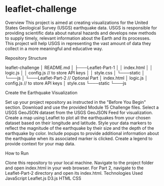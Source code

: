 # leaflet-challenge
Overview
This project is aimed at creating visualizations for the United States Geological Survey (USGS) earthquake data. USGS is responsible for providing scientific data about natural hazards and develops new methods to supply timely, relevant information about the Earth and its processes. This project will help USGS in representing the vast amount of data they collect in a more meaningful and educative way.

Repository Structure

leaflet-challenge
│   README.md
│
├───Leaflet-Part-1
│   │   index.html
│   │   logic.js
│   │   config.js // to store API keys
│   │   style.css
│   └───static
│       └───js
│
└───Leaflet-Part-2 // Optional Part
    │   index.html
    │   logic.js
    │   config.js // to store API keys
    │   style.css
    └───static
        └───js
        
Create the Earthquake Visualization

Set up your project repository as instructed in the "Before You Begin" section.
Download and use the provided Module 15 Challenge files.
Select a USGS GeoJSON dataset from the USGS GeoJSON Feed for visualization.
Create a map using Leaflet to plot all the earthquakes from your chosen dataset based on their longitude and latitude.
Style your data markers to reflect the magnitude of the earthquake by their size and the depth of the earthquake by color.
Include popups to provide additional information about the earthquake when its associated marker is clicked.
Create a legend to provide context for your map data.

How to Run

Clone this repository to your local machine.
Navigate to the project folder and open index.html in your web browser.
For Part 2, navigate to the Leaflet-Part-2 directory and open its index.html.
Technologies Used
JavaScript
Leaflet.js
D3.js
HTML
CSS


